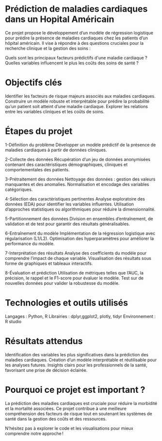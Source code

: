 # Prédiction de maladies cardiaques dans un Hopital Américain 
Ce projet propose le développement d’un modèle de régression logistique pour prédire la présence de maladies cardiaques chez les patients d’un hôpital américain.
Il vise à répondre à des questions cruciales pour la recherche clinique et la gestion des soins :

Quels sont les principaux facteurs prédictifs d'une maladie cardiaque ?
Quelles variables influencent le plus les coûts des soins de santé ?
# Objectifs clés
Identifier les facteurs de risque majeurs associés aux maladies cardiaques.
Construire un modèle robuste et interprétable pour prédire la probabilité qu’un patient soit atteint d’une maladie cardiaque.
Explorer les relations entre les variables cliniques et les coûts de soins.
# Étapes du projet
1-Définition du problème
Développer un modèle prédictif de la présence de maladies cardiaques à partir de données cliniques.

2-Collecte des données
Récupération d’un jeu de données anonymisées contenant des caractéristiques démographiques, cliniques et comportementales des patients.

3-Prétraitement des données
Nettoyage des données : gestion des valeurs manquantes et des anomalies.
Normalisation et encodage des variables catégoriques.

4-Sélection des caractéristiques pertinentes
Analyse exploratoire des données (EDA) pour identifier les variables influentes.
Utilisation d’approches statistiques ou algorithmiques pour réduire la dimensionnalité.

5-Partitionnement des données
Division en ensembles d’entraînement, de validation et de test pour garantir des résultats généralisables.

6-Entraînement du modèle
Implémentation de la régression logistique avec régularisation (L1/L2).
Optimisation des hyperparamètres pour améliorer la performance du modèle.

7-Interprétation des résultats
Analyse des coefficients du modèle pour comprendre l’impact de chaque variable.
Visualisation des résultats sous forme de graphiques et tableaux interactifs.

8-Évaluation et prédiction
Utilisation de métriques telles que l’AUC, la précision, le rappel et le F1-score pour évaluer le modèle.
Test sur de nouvelles données pour valider la robustesse du modèle.


# Technologies et outils utilisés
Langages : Python, R
Librairies : dplyr,ggplot2, plotly, tidyr
Environnement : R studio


# Résultats attendus
Identification des variables les plus significatives dans la prédiction des maladies cardiaques.
Création d’un modèle interprétable et réutilisable pour les analyses futures.
Insights clairs pour les professionnels de la santé, favorisant une prise de décision éclairée.
# Pourquoi ce projet est important ?
La prédiction des maladies cardiaques est cruciale pour réduire la morbidité et la mortalité associées. Ce projet contribue à une meilleure compréhension des facteurs de risque tout en soutenant les systèmes de santé dans la gestion des coûts et des ressources.

N’hésitez pas à explorer le code et les visualisations pour mieux comprendre notre approche !
